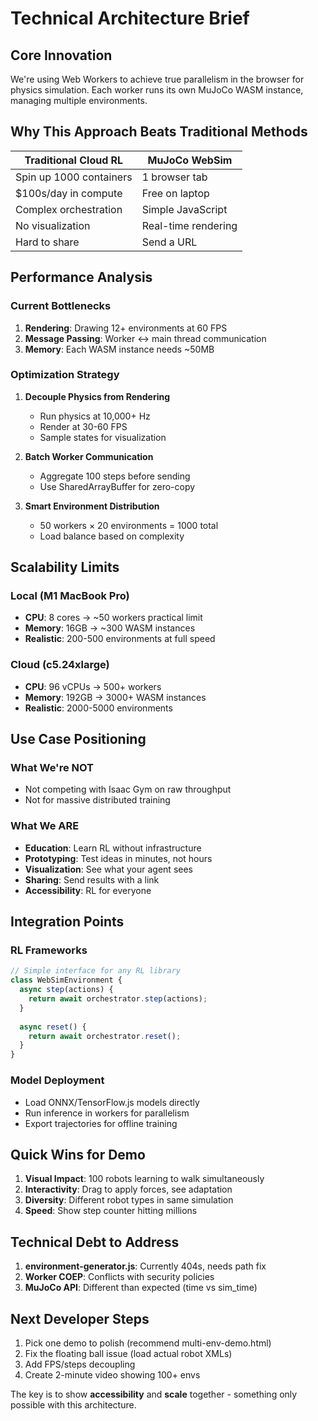# Technical Architecture Brief

## Core Innovation

We're using Web Workers to achieve true parallelism in the browser for physics simulation. Each worker runs its own MuJoCo WASM instance, managing multiple environments.

## Why This Approach Beats Traditional Methods

| Traditional Cloud RL | MuJoCo WebSim |
|---------------------|---------------|
| Spin up 1000 containers | 1 browser tab |
| $100s/day in compute | Free on laptop |
| Complex orchestration | Simple JavaScript |
| No visualization | Real-time rendering |
| Hard to share | Send a URL |

## Performance Analysis

### Current Bottlenecks
1. **Rendering**: Drawing 12+ environments at 60 FPS
2. **Message Passing**: Worker ↔ main thread communication
3. **Memory**: Each WASM instance needs ~50MB

### Optimization Strategy
1. **Decouple Physics from Rendering**
   - Run physics at 10,000+ Hz
   - Render at 30-60 FPS
   - Sample states for visualization

2. **Batch Worker Communication**
   - Aggregate 100 steps before sending
   - Use SharedArrayBuffer for zero-copy

3. **Smart Environment Distribution**
   - 50 workers × 20 environments = 1000 total
   - Load balance based on complexity

## Scalability Limits

### Local (M1 MacBook Pro)
- **CPU**: 8 cores → ~50 workers practical limit
- **Memory**: 16GB → ~300 WASM instances
- **Realistic**: 200-500 environments at full speed

### Cloud (c5.24xlarge)
- **CPU**: 96 vCPUs → 500+ workers
- **Memory**: 192GB → 3000+ WASM instances  
- **Realistic**: 2000-5000 environments

## Use Case Positioning

### What We're NOT
- Not competing with Isaac Gym on raw throughput
- Not for massive distributed training

### What We ARE
- **Education**: Learn RL without infrastructure
- **Prototyping**: Test ideas in minutes, not hours
- **Visualization**: See what your agent sees
- **Sharing**: Send results with a link
- **Accessibility**: RL for everyone

## Integration Points

### RL Frameworks
```javascript
// Simple interface for any RL library
class WebSimEnvironment {
  async step(actions) {
    return await orchestrator.step(actions);
  }
  
  async reset() {
    return await orchestrator.reset();
  }
}
```

### Model Deployment
- Load ONNX/TensorFlow.js models directly
- Run inference in workers for parallelism
- Export trajectories for offline training

## Quick Wins for Demo

1. **Visual Impact**: 100 robots learning to walk simultaneously
2. **Interactivity**: Drag to apply forces, see adaptation
3. **Diversity**: Different robot types in same simulation
4. **Speed**: Show step counter hitting millions

## Technical Debt to Address

1. **environment-generator.js**: Currently 404s, needs path fix
2. **Worker COEP**: Conflicts with security policies
3. **MuJoCo API**: Different than expected (time vs sim_time)

## Next Developer Steps

1. Pick one demo to polish (recommend multi-env-demo.html)
2. Fix the floating ball issue (load actual robot XMLs)
3. Add FPS/steps decoupling
4. Create 2-minute video showing 100+ envs

The key is to show **accessibility** and **scale** together - something only possible with this architecture.
